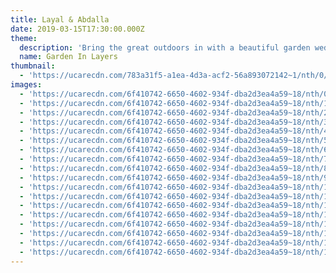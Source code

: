 ```yaml
---
title: Layal & Abdalla
date: 2019-03-15T17:30:00.000Z
theme:
  description: 'Bring the great outdoors in with a beautiful garden wedding theme! '
  name: Garden In Layers
thumbnail:
  - 'https://ucarecdn.com/783a31f5-a1ea-4d3a-acf2-56a893072142~1/nth/0/'
images:
  - 'https://ucarecdn.com/6f410742-6650-4602-934f-dba2d3ea4a59~18/nth/0/'
  - 'https://ucarecdn.com/6f410742-6650-4602-934f-dba2d3ea4a59~18/nth/1/'
  - 'https://ucarecdn.com/6f410742-6650-4602-934f-dba2d3ea4a59~18/nth/2/'
  - 'https://ucarecdn.com/6f410742-6650-4602-934f-dba2d3ea4a59~18/nth/3/'
  - 'https://ucarecdn.com/6f410742-6650-4602-934f-dba2d3ea4a59~18/nth/4/'
  - 'https://ucarecdn.com/6f410742-6650-4602-934f-dba2d3ea4a59~18/nth/5/'
  - 'https://ucarecdn.com/6f410742-6650-4602-934f-dba2d3ea4a59~18/nth/6/'
  - 'https://ucarecdn.com/6f410742-6650-4602-934f-dba2d3ea4a59~18/nth/7/'
  - 'https://ucarecdn.com/6f410742-6650-4602-934f-dba2d3ea4a59~18/nth/8/'
  - 'https://ucarecdn.com/6f410742-6650-4602-934f-dba2d3ea4a59~18/nth/9/'
  - 'https://ucarecdn.com/6f410742-6650-4602-934f-dba2d3ea4a59~18/nth/10/'
  - 'https://ucarecdn.com/6f410742-6650-4602-934f-dba2d3ea4a59~18/nth/11/'
  - 'https://ucarecdn.com/6f410742-6650-4602-934f-dba2d3ea4a59~18/nth/12/'
  - 'https://ucarecdn.com/6f410742-6650-4602-934f-dba2d3ea4a59~18/nth/13/'
  - 'https://ucarecdn.com/6f410742-6650-4602-934f-dba2d3ea4a59~18/nth/14/'
  - 'https://ucarecdn.com/6f410742-6650-4602-934f-dba2d3ea4a59~18/nth/15/'
  - 'https://ucarecdn.com/6f410742-6650-4602-934f-dba2d3ea4a59~18/nth/16/'
  - 'https://ucarecdn.com/6f410742-6650-4602-934f-dba2d3ea4a59~18/nth/17/'
---
```



